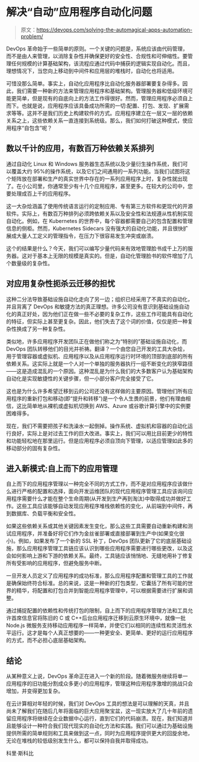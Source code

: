 # 解决“自动”应用程序自动化问题

> 原文：<https://devops.com/solving-the-automagical-apps-automation-problem/>

DevOps 革命始于一些简单的原则。一个关键的问题是，系统应该由代码管理，而不是由人来管理，以消除复杂性并确保更好的安全性、合规性和可伸缩性。要管理任何规模的计算基础架构，该流程应通过代码中捕获的逻辑实现自动化。而且，理想情况下，当您向上移动到中间件和应用层的堆栈时，自动化也将适用。

可惜没那么简单。事实上，自动化应用程序比自动化服务器部署要复杂得多。因此，我们需要一种新的方法来管理应用程序和基础架构。管理服务器和低级环境可能更简单，但是现有的自底向上的方法工作得很好。然而，管理应用程序必须自上而下。也就是说，应用程序应该具备成功所需的一切:配置、打包、发现、扩展需求等等。这并不是我们历史上构建软件的方式。应用程序建立在一层又一层的依赖关系之上，这些依赖关系一直连接到系统级。那么，我们如何打破这种模式，使应用程序“自包含”呢？

## **数以千计的应用，有数百万种依赖关系排列**

通过自动化 Linux 和 Windows 服务器生态系统以及少量衍生操作系统，我们可以覆盖大约 95%的操作系统，以及它们之间通用的一系列功能。当我们试图将这个矩阵放在部署和生产的真实世界中存在的一系列应用程序上时，复杂性就出现了。在小公司里，你通常至少有十几个应用程序，甚至更多。在较大的公司中，您要处理成百上千的应用程序。

这一大杂烩涵盖了使用传统语言运行的定制应用、专有第三方软件和更现代的开源软件。实际上，有数百万种排列必须跨依赖关系以及安全性和法规遵从性机制实现自动化。例如，在 Kubernetes 的世界中，每个容器都需要自己的包含配置和管理信息的侧柜。然而，Kubernetes Sidecars 没有强大的自动化功能，并且很快扩展成大量人工定义的管理指令，在压力下很容易发生冲突或崩溃。

这个的结果是什么？今天，我们可以编写少量代码来有效地管理脸书成千上万的服务器。这对于基本上无限的规模是真实的。但是，自动化管理脸书的软件增加了几个数量级的复杂性。

## **对应用复杂性扼杀云迁移的担忧**

这种二分法导致基础设施自动化走向了另一边；组织已经采用了不真实的自动化，并且背离了 DevOps 和敏捷方法的真正理想。许多公司没有意识到基础设施自动化的真正好处，因为他们正在做一些不必要的复杂工作，这些工作可能具有自动化的特征，但实际上甚至更复杂。因此，他们失去了这个词的价值，仅仅是把一种复杂性换成了另一种复杂性。

类似地，许多应用程序开发团队正在做他们称之为“特别的”基础设施自动化，而 DevOps 团队转移他们的目光并祈祷。翻译？一个由您自己开发的工具大杂烩，用于管理容器或虚拟机、应用程序以及从应用程序运行时环境的顶部到底部的所有依赖关系。这实际上就是一个人对一个单独的服务器执行一组不断变化的狭窄路径——这是造成混乱的一个原因。这种混乱是为什么我们的大多数客户认为基础架构自动化是实现敏捷性的关键步骤，但一小部分客户完全接受了它。

这也是为什么许多希望迁移到云的公司还没有这样做的主要原因。管理他们所有应用程序的重新打包和移动(即“提升和转移”)是一个令人生畏的前景，他们有理由相信，这比简单地从裸机或虚拟机切换到 AWS、Azure 或谷歌计算引擎中的实例要困难得多。

现在，我们不需要把孩子和洗澡水一起倒掉。操作系统、虚拟机和容器的自动化运行良好，实际上是对过去工作的巨大改进。事实上，我们可以用比目前更少的特性和功能轻松地在那里运行。但是应用程序必须自顶向下管理，以适应管理如此多的移动部分的固有复杂性。

## **进入新模式:自上而下的应用管理**

自上而下的应用程序管理以一种完全不同的方式工作，而不是对应用程序应该做什么进行严格的配置和选择，面向开发运维团队的现代应用程序管理工具应该询问应用程序需要什么才能在整个生命周期(从开发到生产再到淘汰)中取得成功并做好工作。这些工具应该能够自动发现应用程序堆栈依赖性的变化，从前端到中间件，再到数据库、负载平衡和安全性。

如果这些依赖关系或其他关键因素发生变化，那么这些工具需要自动重新构建和测试应用程序，并准备好将它们作为金丝雀部署或直接部署到生产中(如果变化很小)。例如，如果发布了一个新的 SSL 补丁，DevOps 团队更新了它的底层基础设施，那么应用程序管理工具链应该认识到哪些应用程序需要进行哪些更改，以及这会如何影响上游和下游的依赖关系。最终，工具链应该悄悄地、无缝地用补丁修复所有受影响的应用程序，但避免服务中断。

一旦开发人员定义了应用程序的成功标准，那么应用程序配置和管理工具的工作就是确保始终符合标准。总的来说，这是一种新的打包类型，它囊括了所有可能的世界的精华，将配置和打包合并到智能应用程序管理中，可以根据需要进行扩展和调整。

通过捕捉配置的依赖性和传统打包的限制，自上而下的应用程序管理方法和工具允许首席信息官将陈旧的 C 或 C++后台应用程序迁移到云原生环境中，就像一批 Node.js 微服务支持移动应用程序一样简单，并使它们以相同的连续性和灵活性水平运行。这才是每个人真正想要的——一种更安全、更简单、更好的运行应用程序的方式，而不必担心底层基础架构。

## **结论**

从某种意义上说，DevOps 革命正在进入一个新的阶段。随着微服务继续将单一应用程序的旧功能分割成众多更小的应用程序，管理这种应用程序激增的挑战只会增加，并变得更加复杂。

在云计算相对年轻的时候，我们对 DevOps 工具的想法是可以理解的天真，并且尚未了解我们在随后几年将面临的巨大应用聚宝盆，这一现实放大了几十年前的遗留应用程序将继续在企业数据中心运行，直到它们的代码崩溃。现在，我们知道并且能够设计一种符合我们现代现实的自动化方法和实践。我们可以通过为基础设施提供所需的简单规则和工具来做到这一点，同时为应用程序提供更大的回旋余地，无论在堆栈的较低级别发生什么，都可以保持自我并取得成功。

科里·斯科比